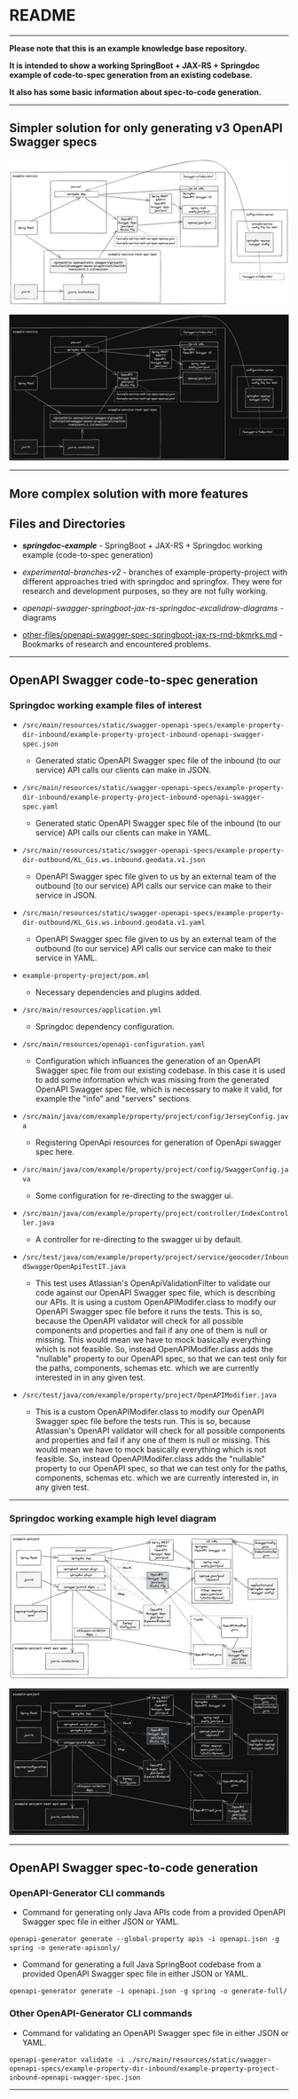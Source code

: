 # README

---

**Please note that this is an example knowledge base repository.**

**It is intended to show a working SpringBoot + JAX-RS + Springdoc example of code-to-spec generation from an existing codebase.**

**It also has some basic information about spec-to-code generation.**

---

## Simpler solution for only generating v3 OpenAPI Swagger specs

![openapi-swagger-springboot-jax-rs-springdoc-diagrams-2022-08-31-1109-1](./openapi-swagger-springboot-jax-rs-springdoc-excalidraw-diagrams/diagrams-2022-08-31-1109-1/openapi-swagger-springboot-jax-rs-springdoc-diagrams-2022-08-31-1109-1.png)

![openapi-swagger-springboot-jax-rs-springdoc-diagrams-2022-08-31-1109-1 dark](./openapi-swagger-springboot-jax-rs-springdoc-excalidraw-diagrams/diagrams-2022-08-31-1109-1/openapi-swagger-springboot-jax-rs-springdoc-diagrams-2022-08-31-1109-1%20dark.png)

---

## More complex solution with more features

## Files and Directories

- ***springdoc-example*** - SpringBoot + JAX-RS + Springdoc working example (code-to-spec generation)


- *experimental-branches-v2* - branches of example-property-project with different approaches tried with springdoc and springfox.
They were for research and development purposes, so they are not fully working.


- *openapi-swagger-springboot-jax-rs-springdoc-excalidraw-diagrams* - diagrams


- [other-files/openapi-swagger-spec-springboot-jax-rs-rnd-bkmrks.md](other-files/openapi-swagger-spec-springboot-jax-rs-rnd-bkmrks.md) - Bookmarks of research and encountered problems.

---

## OpenAPI Swagger code-to-spec generation

### Springdoc working example files of interest

- `/src/main/resources/static/swagger-openapi-specs/example-property-dir-inbound/example-property-project-inbound-openapi-swagger-spec.json`
  - Generated static OpenAPI Swagger spec file of the inbound (to our service) API calls our clients can make in JSON.


- `/src/main/resources/static/swagger-openapi-specs/example-property-dir-inbound/example-property-project-inbound-openapi-swagger-spec.yaml`
  - Generated static OpenAPI Swagger spec file of the inbound (to our service) API calls our clients can make in YAML.


- `/src/main/resources/static/swagger-openapi-specs/example-property-dir-outbound/KL_Gis.ws.inbound.geodata.v1.json`
  - OpenAPI Swagger spec file given to us by an external team of the outbound (to our service) API calls our service can make to their service in JSON.


- `/src/main/resources/static/swagger-openapi-specs/example-property-dir-outbound/KL_Gis.ws.inbound.geodata.v1.yaml`
    - OpenAPI Swagger spec file given to us by an external team of the outbound (to our service) API calls our service can make to their service in YAML.


- `example-property-project/pom.xml`
  - Necessary dependencies and plugins added.


- `/src/main/resources/application.yml`
  - Springdoc dependency configuration.


- `/src/main/resources/openapi-configuration.yaml`
  - Configuration which influances the generation of an OpenAPI Swagger spec file from our existing codebase.
  In this case it is used to add some information which was missing from the generated OpenAPI Swagger spec file,
  which is necessary to make it valid, for example the "info" and "servers" sections.


- `/src/main/java/com/example/property/project/config/JerseyConfig.java`
  - Registering OpenApi resources for generation of OpenApi swagger spec here.


- `/src/main/java/com/example/property/project/config/SwaggerConfig.java`
    - Some configuration for re-directing to the swagger ui.


- `/src/main/java/com/example/property/project/controller/IndexController.java`
    - A controller for re-directing to the swagger ui by default.


- `/src/test/java/com/example/property/project/service/geocoder/InboundSwaggerOpenApiTestIT.java`
  - This test uses Atlassian's OpenApiValidationFilter to validate our code against our OpenAPI Swagger spec file,
  which is describing our APIs. It is using a custom OpenAPIModifer.class to modify our OpenAPI Swagger spec file
  before it runs the tests. This is so, because the OpenAPI validator will check for all possible components and
  properties and fail if any one  of them is null or missing. This would mean we have to mock basically everything
  which is not feasible. So, instead OpenAPIModifer.class adds the "nullable" property to our OpenAPI spec, so that
  we can test only for the paths, components, schemas etc. which we are currently interested in in any given test.


- `/src/test/java/com/example/property/project/OpenAPIModifier.java`
  - This is a custom OpenAPIModifer.class to modify our OpenAPI Swagger spec file before the tests run.
  This is so, because Atlassian's OpenAPI validator will check for all possible components and properties and fail
  if any one of them is null or missing. This would mean we have to mock basically everything which is not feasible.
  So, instead OpenAPIModifer.class adds the "nullable" property to our OpenAPI spec, so that we can test only for
  the paths, components, schemas etc. which we are currently interested in, in any given test.
  
---

### Springdoc working example high level diagram

![openapi-swagger-springboot-jax-rs-springdoc-excalidraw-diagrams-2022-08-31-1109](./openapi-swagger-springboot-jax-rs-springdoc-excalidraw-diagrams/openapi-swagger-springboot-jax-rs-springdoc-excalidraw-diagrams-2022-08-31-1109.png)

![openapi-swagger-springboot-jax-rs-springdoc-excalidraw-diagrams-2022-08-31-1109](./openapi-swagger-springboot-jax-rs-springdoc-excalidraw-diagrams/openapi-swagger-springboot-jax-rs-springdoc-excalidraw-diagrams-2022-08-31-1109-inverse.png)

---

## OpenAPI Swagger spec-to-code generation

### OpenAPI-Generator CLI commands

- Command for generating only Java APIs code from a provided OpenAPI Swagger spec file in either JSON or YAML.

```shell
openapi-generator generate --global-property apis -i openapi.json -g spring -o generate-apisonly/
```

- Command for generating a full Java SpringBoot codebase from a provided OpenAPI Swagger spec file in either JSON or YAML.

```shell
openapi-generator generate -i openapi.json -g spring -o generate-full/
```

### Other OpenAPI-Generator CLI commands

- Command for validating an OpenAPI Swagger spec file in either JSON or YAML.

```shell
openapi-generator validate -i ./src/main/resources/static/swagger-openapi-specs/example-property-dir-inbound/example-property-project-inbound-openapi-swagger-spec.json
```

---
